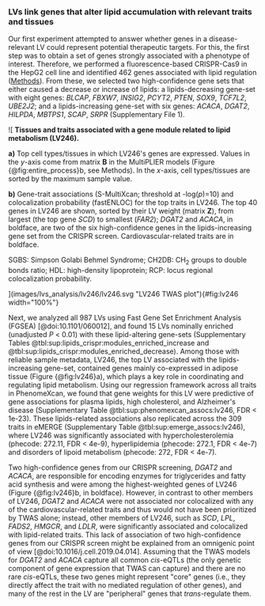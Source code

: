 ### LVs link genes that alter lipid accumulation with relevant traits and tissues

Our first experiment attempted to answer whether genes in a disease-relevant LV could represent potential therapeutic targets.
For this, the first step was to obtain a set of genes strongly associated with a phenotype of interest.
Therefore, we performed a fluorescence-based CRISPR-Cas9 in the HepG2 cell line and identified 462 genes associated with lipid regulation ([Methods](#sec:methods:crispr)).
From these, we selected two high-confidence gene sets that either caused a decrease or increase of lipids:
a lipids-decreasing gene-set with eight genes: *BLCAP*, *FBXW7*, *INSIG2*, *PCYT2*, *PTEN*, *SOX9*, *TCF7L2*, *UBE2J2*;
and a lipids-increasing gene-set with six genes: *ACACA*, *DGAT2*, *HILPDA*, *MBTPS1*, *SCAP*, *SRPR* (Supplementary File 1).


![
**Tissues and traits associated with a gene module related to lipid metabolism (LV246).**
<!--  -->
**a)** Top cell types/tissues in which LV246's genes are expressed.
Values in the $y$-axis come from matrix $\mathbf{B}$ in the MultiPLIER models (Figure {@fig:entire_process}b, see Methods).
In the $x$-axis, cell types/tissues are sorted by the maximum sample value.
<!--  -->
**b)** Gene-trait associations (S-MultiXcan; threshold at -log($p$)=10) and colocalization probability (fastENLOC) for the top traits in LV246.
The top 40 genes in LV246 are shown, sorted by their LV weight (matrix $\mathbf{Z}$), from largest (the top gene *SCD*) to smallest (*FAR2*);
*DGAT2* and *ACACA*, in boldface, are two of the six high-confidence genes in the lipids-increasing gene set from the CRISPR screen.
Cardiovascular-related traits are in boldface.
<!--  -->
SGBS: Simpson Golabi Behmel Syndrome;
CH2DB: CH<sub>2</sub> groups to double bonds ratio;
HDL: high-density lipoprotein;
RCP: locus regional colocalization probability.
<!--  -->
](images/lvs_analysis/lv246/lv246.svg "LV246 TWAS plot"){#fig:lv246 width="100%"}


Next, we analyzed all 987 LVs using Fast Gene Set Enrichment Analysis (FGSEA) [@doi:10.1101/060012], and found 15 LVs nominally enriched (unadjusted *P* < 0.01) with these lipid-altering gene-sets (Supplementary Tables @tbl:sup:lipids_crispr:modules_enriched_increase and @tbl:sup:lipids_crispr:modules_enriched_decrease).
Among those with reliable sample metadata, LV246, the top LV associated with the lipids-increasing gene-set, contained genes mainly co-expressed in adipose tissue (Figure {@fig:lv246}a), which plays a key role in coordinating and regulating lipid metabolism.
Using our regression framework across all traits in PhenomeXcan, we found that gene weights for this LV were predictive of gene associations for plasma lipids, high cholesterol, and Alzheimer's disease (Supplementary Table @tbl:sup:phenomexcan_assocs:lv246, FDR < 1e-23).
These lipids-related associations also replicated across the 309 traits in eMERGE (Supplementary Table @tbl:sup:emerge_assocs:lv246), where LV246 was significantly associated with hypercholesterolemia (phecode: 272.11, FDR < 4e-9), hyperlipidemia (phecode: 272.1, FDR < 4e-7) and disorders of lipoid metabolism (phecode: 272, FDR < 4e-7).


Two high-confidence genes from our CRISPR screening, *DGAT2* and *ACACA*, are responsible for encoding enzymes for triglycerides and fatty acid synthesis and were among the highest-weighted genes of LV246 (Figure {@fig:lv246}b, in boldface).
However, in contrast to other members of LV246, *DGAT2* and *ACACA* were not associated nor colocalized with any of the cardiovascular-related traits and thus would not have been prioritized by TWAS alone;
instead, other members of LV246, such as *SCD*, *LPL*, *FADS2*, *HMGCR*, and *LDLR*, were significantly associated and colocalized with lipid-related traits.
This lack of association of two high-confidence genes from our CRISPR screen might be explained from an omnigenic point of view [@doi:10.1016/j.cell.2019.04.014].
Assuming that the TWAS models for *DGAT2* and *ACACA* capture all common *cis*-eQTLs (the only genetic component of gene expression that TWAS can capture) and there are no rare *cis*-eQTLs, these two genes might represent "core" genes (i.e., they directly affect the trait with no mediated regulation of other genes), and many of the rest in the LV are "peripheral" genes that *trans*-regulate them.

